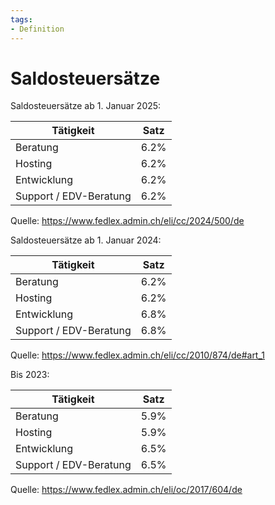 ```yaml
---
tags:
- Definition
---
```

# Saldosteuersätze

Saldosteuersätze ab 1. Januar 2025:

| Tätigkeit              | Satz |
| ---------------------- | ---- |
| Beratung               | 6.2% |
| Hosting                | 6.2% |
| Entwicklung            | 6.2% |
| Support / EDV-Beratung | 6.2% |

Quelle: <https://www.fedlex.admin.ch/eli/cc/2024/500/de>

Saldosteuersätze ab 1. Januar 2024:

| Tätigkeit              | Satz |
| ---------------------- | ---- |
| Beratung               | 6.2% |
| Hosting                | 6.2% |
| Entwicklung            | 6.8% |
| Support / EDV-Beratung | 6.8% |
Quelle: <https://www.fedlex.admin.ch/eli/cc/2010/874/de#art_1>

Bis 2023:

| Tätigkeit              | Satz |
| ---------------------- | ---- |
| Beratung               | 5.9% |
| Hosting                | 5.9% |
| Entwicklung            | 6.5% |
| Support / EDV-Beratung | 6.5% |

Quelle: <https://www.fedlex.admin.ch/eli/oc/2017/604/de>
